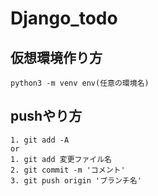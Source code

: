 # Django_todo
## 仮想環境作り方
```
python3 -m venv env(任意の環境名)     
```
## pushやり方
```
1. git add -A
or 
1. git add 変更ファイル名
2. git commit -m 'コメント'
3. git push origin 'ブランチ名'
```